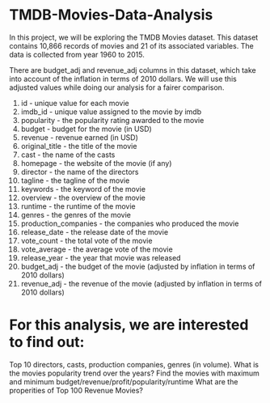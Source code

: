 # TMDB-Movies-Data-Analysis
In this project, we will be exploring the TMDB Movies dataset. This dataset contains 10,866 records of movies and 21 of its associated variables. The data is collected from year 1960 to 2015.

There are budget_adj and revenue_adj columns in this dataset, which take into account of the inflation in terms of 2010 dollars. We will use this adjusted values while doing our analysis for a fairer comparison.

1. id - unique value for each movie
2. imdb_id - unique value assigned to the movie by imdb
3. popularity - the popularity rating awarded to the movie
4. budget - budget for the movie (in USD)
5. revenue - revenue earned (in USD)
6. original_title - the title of the movie
7. cast - the name of the casts
8. homepage - the website of the movie (if any)
9. director - the name of the directors
10. tagline - the tagline of the movie
11. keywords - the keyword of the movie
12. overview - the overview of the movie
13. runtime - the runtime of the movie
14. genres - the genres of the movie
15. production_companies - the companies who produced the movie
16. release_date - the release date of the movie
17. vote_count - the total vote of the movie
18. vote_average - the average vote of the movie
19. release_year - the year that movie was released
20. budget_adj - the budget of the movie (adjusted by inflation in terms of 2010 dollars)
21. revenue_adj - the revenue of the movie (adjusted by inflation in terms of 2010 dollars)

# For this analysis, we are interested to find out:

Top 10 directors, casts, production companies, genres (in volume).
What is the movies popularity trend over the years?
Find the movies with maximum and minimum budget/revenue/profit/popularity/runtime
What are the properities of Top 100 Revenue Movies?
